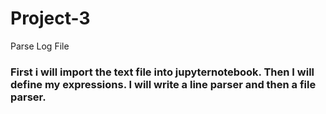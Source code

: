 # Project-3
Parse Log File
### First i will import the text file into jupyternotebook. Then I will define my expressions. I will write a line parser and then a file parser.
